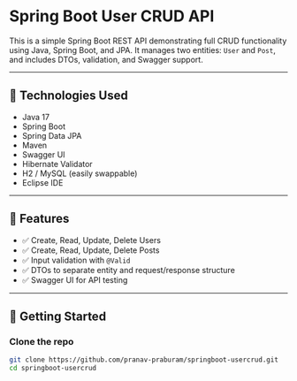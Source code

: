 # Spring Boot User CRUD API

This is a simple Spring Boot REST API demonstrating full CRUD functionality using Java, Spring Boot, and JPA. It manages two entities: `User` and `Post`, and includes DTOs, validation, and Swagger support.

---

## 🔧 Technologies Used

- Java 17
- Spring Boot
- Spring Data JPA
- Maven
- Swagger UI
- Hibernate Validator
- H2 / MySQL (easily swappable)
- Eclipse IDE

---

## 📌 Features

- ✅ Create, Read, Update, Delete Users
- ✅ Create, Read, Update, Delete Posts
- ✅ Input validation with `@Valid`
- ✅ DTOs to separate entity and request/response structure
- ✅ Swagger UI for API testing

---

## 🚀 Getting Started

### Clone the repo

```bash
git clone https://github.com/pranav-praburam/springboot-usercrud.git
cd springboot-usercrud
